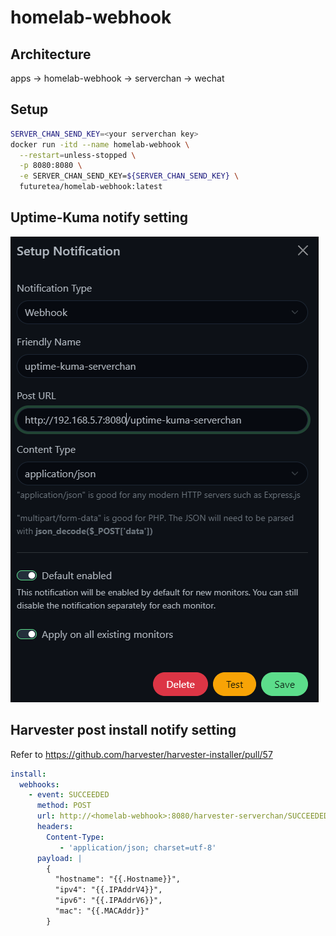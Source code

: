 # homelab-webhook

## Architecture

apps -> homelab-webhook -> serverchan -> wechat

## Setup
```bash
SERVER_CHAN_SEND_KEY=<your serverchan key>
docker run -itd --name homelab-webhook \
  --restart=unless-stopped \
  -p 8080:8080 \
  -e SERVER_CHAN_SEND_KEY=${SERVER_CHAN_SEND_KEY} \
  futuretea/homelab-webhook:latest
```

## Uptime-Kuma notify setting
![setup.png](setup.png)

## Harvester post install notify setting
Refer to https://github.com/harvester/harvester-installer/pull/57

```yaml
install:
  webhooks:
    - event: SUCCEEDED
      method: POST
      url: http://<homelab-webhook>:8080/harvester-serverchan/SUCCEEDED
      headers:
        Content-Type:
           - 'application/json; charset=utf-8'
      payload: |
        {
          "hostname": "{{.Hostname}}",
          "ipv4": "{{.IPAddrV4}}",
          "ipv6": "{{.IPAddrV6}}",
          "mac": "{{.MACAddr}}"
        }
```
